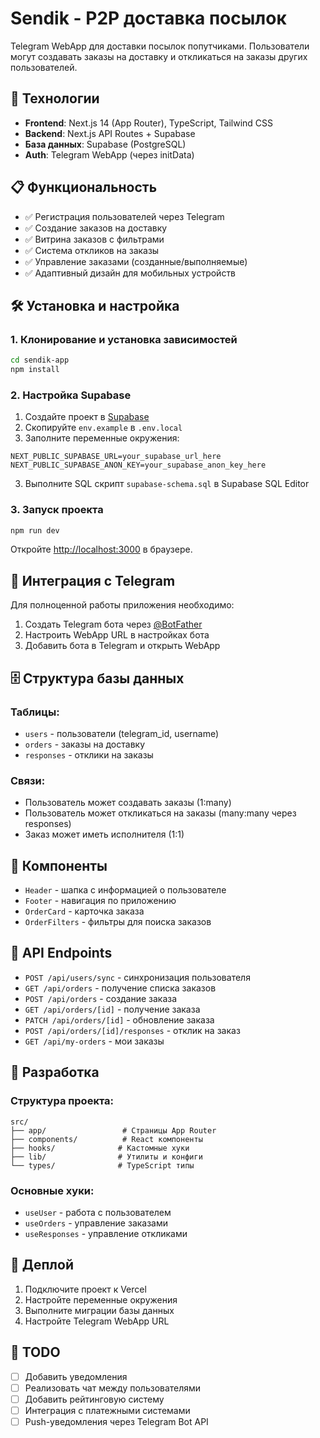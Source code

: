 # Sendik - P2P доставка посылок

Telegram WebApp для доставки посылок попутчиками. Пользователи могут создавать заказы на доставку и откликаться на заказы других пользователей.

## 🚀 Технологии

- **Frontend**: Next.js 14 (App Router), TypeScript, Tailwind CSS
- **Backend**: Next.js API Routes + Supabase
- **База данных**: Supabase (PostgreSQL)
- **Auth**: Telegram WebApp (через initData)

## 📋 Функциональность

- ✅ Регистрация пользователей через Telegram
- ✅ Создание заказов на доставку
- ✅ Витрина заказов с фильтрами
- ✅ Система откликов на заказы
- ✅ Управление заказами (созданные/выполняемые)
- ✅ Адаптивный дизайн для мобильных устройств

## 🛠️ Установка и настройка

### 1. Клонирование и установка зависимостей

```bash
cd sendik-app
npm install
```

### 2. Настройка Supabase

1. Создайте проект в [Supabase](https://supabase.com)
2. Скопируйте `env.example` в `.env.local`
3. Заполните переменные окружения:

```env
NEXT_PUBLIC_SUPABASE_URL=your_supabase_url_here
NEXT_PUBLIC_SUPABASE_ANON_KEY=your_supabase_anon_key_here
```

3. Выполните SQL скрипт `supabase-schema.sql` в Supabase SQL Editor

### 3. Запуск проекта

```bash
npm run dev
```

Откройте [http://localhost:3000](http://localhost:3000) в браузере.

## 📱 Интеграция с Telegram

Для полноценной работы приложения необходимо:

1. Создать Telegram бота через [@BotFather](https://t.me/BotFather)
2. Настроить WebApp URL в настройках бота
3. Добавить бота в Telegram и открыть WebApp

## 🗄️ Структура базы данных

### Таблицы:
- `users` - пользователи (telegram_id, username)
- `orders` - заказы на доставку
- `responses` - отклики на заказы

### Связи:
- Пользователь может создавать заказы (1:many)
- Пользователь может откликаться на заказы (many:many через responses)
- Заказ может иметь исполнителя (1:1)

## 🎨 Компоненты

- `Header` - шапка с информацией о пользователе
- `Footer` - навигация по приложению
- `OrderCard` - карточка заказа
- `OrderFilters` - фильтры для поиска заказов

## 📄 API Endpoints

- `POST /api/users/sync` - синхронизация пользователя
- `GET /api/orders` - получение списка заказов
- `POST /api/orders` - создание заказа
- `GET /api/orders/[id]` - получение заказа
- `PATCH /api/orders/[id]` - обновление заказа
- `POST /api/orders/[id]/responses` - отклик на заказ
- `GET /api/my-orders` - мои заказы

## 🔧 Разработка

### Структура проекта:
```
src/
├── app/                 # Страницы App Router
├── components/          # React компоненты
├── hooks/              # Кастомные хуки
├── lib/                # Утилиты и конфиги
└── types/              # TypeScript типы
```

### Основные хуки:
- `useUser` - работа с пользователем
- `useOrders` - управление заказами
- `useResponses` - управление откликами

## 🚀 Деплой

1. Подключите проект к Vercel
2. Настройте переменные окружения
3. Выполните миграции базы данных
4. Настройте Telegram WebApp URL

## 📝 TODO

- [ ] Добавить уведомления
- [ ] Реализовать чат между пользователями
- [ ] Добавить рейтинговую систему
- [ ] Интеграция с платежными системами
- [ ] Push-уведомления через Telegram Bot API